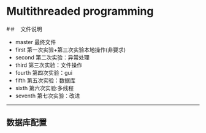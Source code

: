 # Multithreaded programming
#＃　文件说明
- master 最终文件
- first 第一次实验+第三次实验本地操作(非要求)
- second 第二次实验：异常处理
- third 第三次实验：文件操作
- fourth 第四次实验：gui
- fifth 第五次实验：数据库
- sixth 第六次实验:多线程
- seventh 第七次实验：改进
----------------------------------------
## 数据库配置
